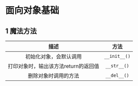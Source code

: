 # 面向对象基础

## 1 魔法方法
描述|方法
:--:|:--:
初始化对象，会默认调用|```__init__()```
打印对象时，输出该方法return的返回值|```__str__()```
删除对象时调用的方法|```__del__()```